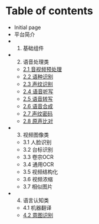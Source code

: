 # Table of contents

* Initial page
* 平台简介
* 1. 基础组件
* 2. 语音处理类
  * [2.1 音视频预处理](2.-yu-yin-chu-li-lei/2.1-yin-shi-pin-yu-chu-li.md)
  * [2.2 语种识别](2.-yu-yin-chu-li-lei/1.1-yu-yin-bian-jie-ma.md)
  * [2.3 声纹识别](2.-yu-yin-chu-li-lei/2.3-sheng-wen-shi-bie.md)
  * [2.4 语音听写](2.-yu-yin-chu-li-lei/2.4-yu-yin-ting-xie.md)
  * [2.5 语音转写](2.-yu-yin-chu-li-lei/2.5-yu-yin-zhuan-xie.md)
  * [2.6 语音合成](2.-yu-yin-chu-li-lei/2.6-yu-yin-he-cheng.md)
  * [2.7 声纹密码](2.-yu-yin-chu-li-lei/2.7-sheng-wen-mi-ma.md)
  * [2.8 原声比对](2.-yu-yin-chu-li-lei/2.8-yuan-sheng-bi-dui.md)
* 3. 视频图像类
  * 3.1 人脸识别
  * 3.2 台标识别
  * 3.3 卷宗OCR
  * 3.4 通用OCR
  * 3.5 视频结构化
  * 3.6 视频浓缩
  * 3.7 相似图片
* 4. 语言认知类
  * 4.1 机器翻译
  * [4.2 意图识别](4.-yu-yan-ren-zhi-lei/4.2-yi-tu-shi-bie.md)

